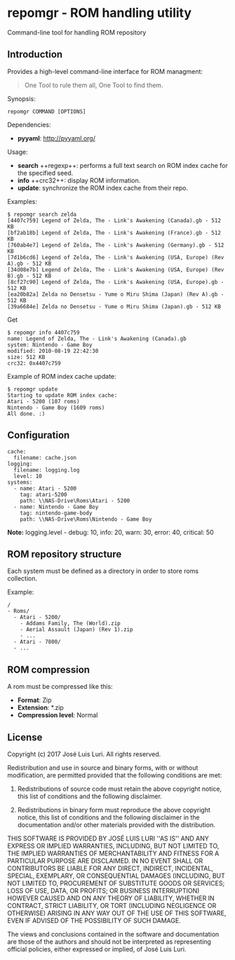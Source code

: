 # repomgr - ROM handling utility
Command-line tool for handling ROM repository

## Introduction
Provides a high-level command-line interface for ROM managment:

> One Tool to rule them all, One Tool to find them.


Synopsis:
```
repomgr COMMAND [OPTIONS]
```
Dependencies:
- **pyyaml**: http://pyyaml.org/

Usage:
- **search** ++regexp++: performs a full text search on ROM index cache for the specified seed.
- **info** ++crc32++: display ROM information.
- **update**: synchronize the ROM index cache from their repo.


Examples:
```
$ repomgr search zelda
[4407c759] Legend of Zelda, The - Link's Awakening (Canada).gb - 512 KB
[bf2ab18b] Legend of Zelda, The - Link's Awakening (France).gb - 512 KB
[760ab4e7] Legend of Zelda, The - Link's Awakening (Germany).gb - 512 KB
[7d1b6cd6] Legend of Zelda, The - Link's Awakening (USA, Europe) (Rev A).gb - 512 KB
[34d08e7b] Legend of Zelda, The - Link's Awakening (USA, Europe) (Rev B).gb - 512 KB
[8cf27c90] Legend of Zelda, The - Link's Awakening (USA, Europe).gb - 512 KB
[ea20b82a] Zelda no Densetsu - Yume o Miru Shima (Japan) (Rev A).gb - 512 KB
[39a6684e] Zelda no Densetsu - Yume o Miru Shima (Japan).gb - 512 KB
```

Get 

```
$ repomgr info 4407c759
name: Legend of Zelda, The - Link's Awakening (Canada).gb
system: Nintendo - Game Boy
modified: 2010-08-19 22:42:30
size: 512 KB
crc32: 0x4407c759
```

Example of ROM index cache update:
```
$ repomgr update
Starting to update ROM index cache:
Atari - 5200 (107 roms)
Nintendo - Game Boy (1609 roms)
All done. :)
```

## Configuration

```
cache:
  filename: cache.json
logging:
  filename: logging.log
  level: 10
systems:
  - name: Atari - 5200
    tag: atari-5200
    path: \\NAS-Drive\Roms\Atari - 5200
  - name: Nintendo - Game Boy
    tag: nintendo-game-body
    path: \\NAS-Drive\Roms\Nintendo - Game Boy

```

**Note:** logging.level - debug: 10, info: 20, warn: 30, error: 40, critical: 50

## ROM repository structure
Each system must be defined as a directory in order to store roms collection.

Example:
```
/
- Roms/
  - Atari - 5200/
    - Addams Family, The (World).zip
    - Aerial Assault (Japan) (Rev 1).zip
    - ...
  - Atari - 7800/
  - ...
```

## ROM compression
A rom must be compressed like this:
- **Format**: Zip
- **Extension**: *.zip
- **Compression level**: Normal

## License

Copyright (c) 2017 José Luis Luri. All rights reserved.

Redistribution and use in source and binary forms, with or without modification, are permitted provided that the following conditions are met:

1. Redistributions of source code must retain the above copyright notice, this list of conditions and the following disclaimer.

2. Redistributions in binary form must reproduce the above copyright notice, this list of conditions and the following disclaimer in the documentation and/or other materials provided with the distribution.

THIS SOFTWARE IS PROVIDED BY JOSÉ LUIS LURI ''AS IS'' AND ANY EXPRESS OR IMPLIED WARRANTIES, INCLUDING, BUT NOT LIMITED TO, THE IMPLIED WARRANTIES OF MERCHANTABILITY AND FITNESS FOR A PARTICULAR PURPOSE ARE DISCLAIMED. IN NO EVENT SHALL OR CONTRIBUTORS BE LIABLE FOR ANY DIRECT, INDIRECT, INCIDENTAL, SPECIAL, EXEMPLARY, OR CONSEQUENTIAL DAMAGES (INCLUDING, BUT NOT LIMITED TO, PROCUREMENT OF SUBSTITUTE GOODS OR SERVICES; LOSS OF USE, DATA, OR PROFITS; OR BUSINESS INTERRUPTION) HOWEVER CAUSED AND ON ANY THEORY OF LIABILITY, WHETHER IN CONTRACT, STRICT LIABILITY, OR TORT (INCLUDING NEGLIGENCE OR OTHERWISE) ARISING IN ANY WAY OUT OF THE USE OF THIS SOFTWARE, EVEN IF ADVISED OF THE POSSIBILITY OF SUCH DAMAGE.

The views and conclusions contained in the software and documentation are those of the authors and should not be interpreted as representing official policies, either expressed or implied, of José Luis Luri.